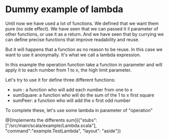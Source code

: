 # Dummy example of lambda

Until now we have used a lot of functions.
We defined that we want them pure (no side effect).
We have seen that we can passed it il parameter of other functions, or use it as a return.
And we have seen that by currying we can define precise functions that improve readability and reuse.

But it will happens that a function as no reason to be reuse.
In this case we want to use it anonymally. It's what we call a lambda expression.

In this example the operation function take a function in parameter and will apply it to each number from 1 to x, the high limit parameter.

Let's try to use it for define three different functions: 
* sum : a function who will add each number from one to x
* sumSquare: a function who will do the sum of the 1 to x first square
* sumPeer: a function who will add the x first odd number

To complete these, let's use some lambda in parameter of "operation"

@[Implements the differents sum]({"stubs":["/src/main/scala/example/Lambda.scala"], "command":"example.TestLambda", "layout": "aside"})
